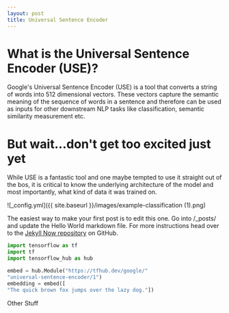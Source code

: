 ```yaml
---
layout: post
title: Universal Sentence Encoder
---
```


# What is the Universal Sentence Encoder (USE)?
Google's Universal Sentence Encoder (USE) is a tool that converts a string of words into 512 dimensional vectors. These vectors capture the semantic meaning of the sequence of words in a sentence and therefore can be used as inputs for other downstream NLP tasks like classification, semantic similarity measurement etc.

# But wait...don't get too excited just yet

While USE is a fantastic tool and one maybe tempted to use it straight out of the bos, it is critical to know the underlying architecture of the model and most importantly, what kind of data it was trained on.

![_config.yml]({{ site.baseurl }}/images/example-classification (1).png)

The easiest way to make your first post is to edit this one. Go into /_posts/ and update the Hello World markdown file. For more instructions head over to the [Jekyll Now repository](https://github.com/barryclark/jekyll-now) on GitHub.

```python
import tensorflow as tf
import tf
import tensorflow_hub as hub

embed = hub.Module("https://tfhub.dev/google/"
"universal-sentence-encoder/1")
embedding = embed([
"The quick brown fox jumps over the lazy dog."])


```

Other Stuff
